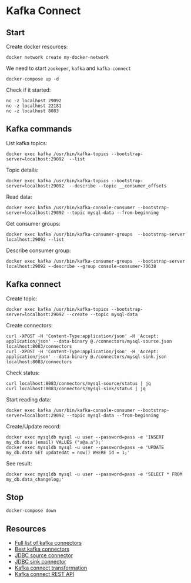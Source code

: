 # Kafka Connect

## Start

Create docker resources:

```
docker network create my-docker-network
```

We need to start `zookeper`, `kafka` and `kafka-connect`

```
docker-compose up -d
```

Check if it started:

```
nc -z localhost 29092
nc -z localhost 22181
nc -z localhost 8083
```

## Kafka commands

List kafka topics:

```
docker exec kafka /usr/bin/kafka-topics --bootstrap-server=localhost:29092  --list
```

Topic details:

```
docker exec kafka /usr/bin/kafka-topics --bootstrap-server=localhost:29092  --describe --topic __consumer_offsets
```

Read data:

```
docker exec kafka /usr/bin/kafka-console-consumer --bootstrap-server=localhost:29092 --topic mysql-data --from-beginning
```

Get consumer groups:

```
docker exec kafka /usr/bin/kafka-consumer-groups  --bootstrap-server localhost:29092 --list
```

Describe consumer group:

```
docker exec kafka /usr/bin/kafka-consumer-groups  --bootstrap-server localhost:29092 --describe --group console-consumer-70638
```

## Kafka connect

Create topic:

```
docker exec kafka /usr/bin/kafka-topics --bootstrap-server=localhost:29092 --create --topic mysql-data
```

Create connectors:

```
curl -XPOST -H 'Content-Type:application/json' -H 'Accept: application/json' --data-binary @./connectors/mysql-source.json localhost:8083/connectors
curl -XPOST -H 'Content-Type:application/json' -H 'Accept: application/json' --data-binary @./connectors/mysql-sink.json localhost:8083/connectors
```

Check status:

```
curl localhost:8083/connectors/mysql-source/status | jq
curl localhost:8083/connectors/mysql-sink/status | jq
```

Start reading data:

```
docker exec kafka /usr/bin/kafka-console-consumer --bootstrap-server=localhost:29092 --topic mysql-data --from-beginning
```

Create/Update record:

```
docker exec mysqldb mysql -u user --password=pass -e 'INSERT my_db.data (email) VALUES ("a@a.a");'
docker exec mysqldb mysql -u user --password=pass -e 'UPDATE my_db.data SET updatedAt = now() WHERE id = 1;'
```

See result:

```
docker exec mysqldb mysql -u user --password=pass -e 'SELECT * FROM my_db.data_changelog;'
```

## Stop

```
docker-compose down
```

## Resources

* [Full list of kafka connectors](https://docs.confluent.io/home/connect/self-managed/kafka_connectors.html)
* [Best kafka connectors](https://hevodata.com/learn/kafka-connectors/)
* [JDBC source connector](https://docs.confluent.io/kafka-connect-jdbc/current/source-connector/index.html)
* [JDBC sink connector](https://docs.confluent.io/kafka-connect-jdbc/current/sink-connector/index.html)
* [Kafka connect transformation](https://docs.confluent.io/platform/current/connect/transforms/overview.html)
* [Kafka connect REST API](https://docs.confluent.io/platform/current/connect/references/restapi.html)
